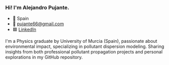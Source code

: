 ### Hi! I'm Alejandro Pujante.

- 📍 Spain 
- 📩 pujante66@gmail.com
- 🟦 [LinkedIn](https://www.linkedin.com/in/alejandro-pujante-p%C3%A9rez-a2778b230/)

I'm a Physics graduate by University of Murcia (Spain), passionate about environmental impact, specializing in pollutant dispersion modeling. Sharing insights from both professional pollutant propagation projects and personal explorations in my GitHub repository.
